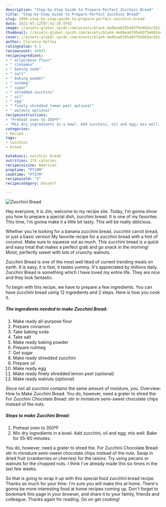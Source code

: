 ```yaml
---
description: "Step-by-Step Guide to Prepare Perfect Zucchini Bread"
title: "Step-by-Step Guide to Prepare Perfect Zucchini Bread"
slug: 1999-step-by-step-guide-to-prepare-perfect-zucchini-bread
date: 2021-03-12T07:42:16.970Z
image: //assets-global.cpcdn.com/assets/blank-4e0bea6785e03f5e602ec562f230caae08da540cada707380b4fe1bbebba43da.png
thumbnail: //assets-global.cpcdn.com/assets/blank-4e0bea6785e03f5e602ec562f230caae08da540cada707380b4fe1bbebba43da.png
cover: //assets-global.cpcdn.com/assets/blank-4e0bea6785e03f5e602ec562f230caae08da540cada707380b4fe1bbebba43da.png
author: Clarence Kelley
ratingvalue: 4.1
reviewcount: 44933
recipeingredient:
- " allpurpose flour"
- " cinnamon"
- " baking soda"
- " salt"
- " baking powder"
- " nutmeg"
- " sugar"
- " shredded zucchini"
- " oil"
- " egg"
- " finely shredded lemon peel optional"
- " walnuts optional"
recipeinstructions:
- "Preheat oven to 350ºF"
- "Mix dry ingredients in a bowl. Add zucchini, oil and egg; mix well. Bake for 55-60 minutes."
categories:
- Recipe
tags:
- zucchini
- bread

katakunci: zucchini bread 
nutrition: 174 calories
recipecuisine: American
preptime: "PT19M"
cooktime: "PT37M"
recipeyield: "3"
recipecategory: Dessert

---
```



![Zucchini Bread](//assets-global.cpcdn.com/assets/blank-4e0bea6785e03f5e602ec562f230caae08da540cada707380b4fe1bbebba43da.png)

Hey everyone, it is Jim, welcome to my recipe site. Today, I'm gonna show you how to prepare a special dish, zucchini bread. It is one of my favorites. This time, I'm gonna make it a little bit tasty. This will be really delicious.

Whether you&#39;re looking for a banana zucchini bread, zucchini carrot bread, or just a basic version My favorite recipe for a zucchini bread with a hint of coconut. Make sure to squeeze out as much. This zucchini bread is a quick and easy treat that makes a perfect grab and go snack in the morning! Moist, perfectly sweet with lots of crunchy walnuts.

Zucchini Bread is one of the most well liked of current trending meals on earth. It is easy, it is fast, it tastes yummy. It's appreciated by millions daily. Zucchini Bread is something which I have loved my entire life. They are nice and they look fantastic.


To begin with this recipe, we have to prepare a few ingredients. You can have zucchini bread using 12 ingredients and 2 steps. Here is how you cook it.

<!--inarticleads1-->

##### The ingredients needed to make Zucchini Bread:

1. Make ready  all-purpose flour
1. Prepare  cinnamon
1. Take  baking soda
1. Take  salt
1. Make ready  baking powder
1. Prepare  nutmeg
1. Get  sugar
1. Make ready  shredded zucchini
1. Prepare  oil
1. Make ready  egg
1. Make ready  finely shredded lemon peel (optional)
1. Make ready  walnuts (optional)


Since not all zucchini contains the same amount of moisture, you. Overview: How to Make Zucchini Bread. You do, however, need a grater to shred the. For Zucchini Chocolate Bread: stir in miniature semi-sweet chocolate chips instead of the nuts. 

<!--inarticleads2-->

##### Steps to make Zucchini Bread:

1. Preheat oven to 350ºF
1. Mix dry ingredients in a bowl. Add zucchini, oil and egg; mix well. Bake for 55-60 minutes.


You do, however, need a grater to shred the. For Zucchini Chocolate Bread: stir in miniature semi-sweet chocolate chips instead of the nuts. Swap in dried fruit (cranberries or cherries) for the raisins. Try using pecans or walnuts for the chopped nuts. I think I&#39;ve already made this six times in the last few weeks. 

So that is going to wrap it up with this special food zucchini bread recipe. Thanks so much for your time. I'm sure you will make this at home. There's gonna be more interesting food at home recipes coming up. Don't forget to bookmark this page in your browser, and share it to your family, friends and colleague. Thanks again for reading. Go on get cooking!
